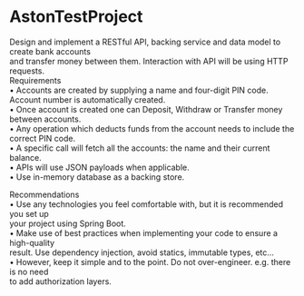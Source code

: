 # AstonTestProject    
   
Design and implement a RESTful API, backing service and data model to create bank accounts  
and transfer money between them. Interaction with API will be using HTTP requests.  
Requirements  
• Accounts are created by supplying a name and four-digit PIN code. Account number is automatically created.  
• Once account is created one can Deposit, Withdraw or Transfer money between accounts.  
• Any operation which deducts funds from the account needs to include the correct PIN code.  
• A specific call will fetch all the accounts: the name and their current balance.  
• APIs will use JSON payloads when applicable.  
• Use in-memory database as a backing store.  
  
  
Recommendations  
• Use any technologies you feel comfortable with, but it is recommended you set up  
your project using Spring Boot.  
• Make use of best practices when implementing your code to ensure a high-quality   
result. Use dependency injection, avoid statics, immutable types, etc…  
• However, keep it simple and to the point. Do not over-engineer. e.g. there is no need   
to add authorization layers.  
